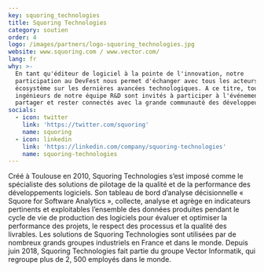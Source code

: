```yaml
---
key: squoring_technologies
title: Squoring Technologies
category: soutien
order: 4
logo: /images/partners/logo-squoring_technologies.jpg
website: www.squoring.com / www.vector.com/
lang: fr
why: >-
  En tant qu'éditeur de logiciel à la pointe de l'innovation, notre
  participation au DevFest nous permet d'échanger avec tous les acteurs de notre
  écosystème sur les dernières avancées technologiques. A ce titre, tous les
  ingénieurs de notre équipe R&D sont invités à participer à l'événement pour
  partager et rester connectés avec la grande communauté des développeurs !
socials:
  - icon: twitter
    link: 'https://twitter.com/squoring'
    name: squoring
  - icon: linkedin
    link: 'https://linkedin.com/company/squoring-technologies'
    name: squoring-technologies
---
```

Créé à Toulouse en 2010, Squoring Technologies s’est imposé comme le spécialiste des solutions de pilotage de la qualité et de la performance des développements logiciels. Son tableau de bord d’analyse décisionnelle « Squore for Software Analytics », collecte, analyse et agrège en indicateurs pertinents et exploitables l’ensemble des données produites pendant le cycle de vie de production des logiciels pour évaluer et optimiser la performance des projets, le respect des processus et la qualité des livrables. Les solutions de Squoring Technologies sont utilisées par de nombreux grands groupes industriels en France et dans le monde. Depuis juin 2018, Squoring Technologies fait partie du groupe Vector Informatik, qui regroupe plus de 2, 500 employés dans le monde.
